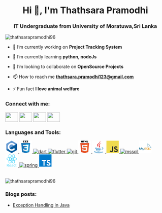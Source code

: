 
<h1 align="center">Hi 👋, I'm Thathsara Pramodhi</h1>
<h3 align="center">IT Undergraduate from University of Moratuwa,Sri Lanka</h3>

<p align="left"> <img src="https://komarev.com/ghpvc/?username=thathsarapramodhi96&label=Profile%20views&color=0e75b6&style=flat" alt="thathsarapramodhi96" /> </p>

- 🔭 I’m currently working on **Project Tracking System**

- 🌱 I’m currently learning **python, nodeJs**

- 👯 I’m looking to collaborate on **OpenSource Projects**

- 📫 How to reach me **thathsara.pramodhi123@gmail.com**

- ⚡ Fun fact **I love animal welfare**


<h3 align="left">Connect with me:</h3>

<p align="left">
 <a href="https://twitter.com/tpramodhi" target="blank"><img align="center" src="https://raw.githubusercontent.com/rahuldkjain/github-profile-readme-generator/neutral-icons/src/images/icons/Social/twitter.svg" height="30" width="40" /></a> 
<a href="https://linkedin.com/in/thathsara-pramodhi" target="blank"><img align="center" src="https://raw.githubusercontent.com/rahuldkjain/github-profile-readme-generator/neutral-icons/src/images/icons/Social/linked-in-alt.svg"  height="30" width="40" /></a>
<a href="https://medium.com/@thathsara_pramodhi" target="blank"><img align="center" src="https://raw.githubusercontent.com/rahuldkjain/github-profile-readme-generator/neutral-icons/src/images/icons/Social/medium.svg"  height="30" width="40" /></a>
<a href="https://www.hackerrank.com/@thathsara_pramo" target="blank"><img align="center" src="https://raw.githubusercontent.com/rahuldkjain/github-profile-readme-generator/neutral-icons/src/images/icons/Social/hackerrank.svg"  height="30" width="40" /></a>
</p>



<h3 align="left">Languages and Tools:</h3>

<p align="left"> <a href="https://www.cprogramming.com/" target="_blank"> <img src="https://raw.githubusercontent.com/devicons/devicon/master/icons/c/c-original.svg" alt="c" width="40" height="40"/> </a> <a href="https://www.w3schools.com/css/" target="_blank"> <img src="https://raw.githubusercontent.com/devicons/devicon/master/icons/css3/css3-original-wordmark.svg" alt="css3" width="40" height="40"/> </a>
<a href="https://dart.dev" target="_blank"> <img src="https://www.vectorlogo.zone/logos/dartlang/dartlang-icon.svg" alt="dart" width="40" height="40"/> </a> 
<a href="https://flutter.dev" target="_blank"> <img src="https://www.vectorlogo.zone/logos/flutterio/flutterio-icon.svg" alt="flutter" width="40" height="40"/> </a> 
<a href="https://git-scm.com/" target="_blank"> <img src="https://www.vectorlogo.zone/logos/git-scm/git-scm-icon.svg" alt="git" width="40" height="40"/> </a> 
<a href="https://www.w3.org/html/" target="_blank"> <img src="https://raw.githubusercontent.com/devicons/devicon/master/icons/html5/html5-original-wordmark.svg" alt="html5" width="40" height="40"/> </a> 
<a href="https://www.java.com" target="_blank"> <img src="https://raw.githubusercontent.com/devicons/devicon/master/icons/java/java-original.svg" alt="java" width="40" height="40"/> </a> 
<a href="https://developer.mozilla.org/en-US/docs/Web/JavaScript" target="_blank"> <img src="https://raw.githubusercontent.com/devicons/devicon/master/icons/javascript/javascript-original.svg" alt="javascript" width="40" height="40"/> </a> 
<a href="https://www.microsoft.com/en-us/sql-server" target="_blank"> <img src="https://cdn.worldvectorlogo.com/logos/microsoft-sql-server.svg" alt="mssql" width="40" height="40"/> </a> 
<a href="https://www.mysql.com/" target="_blank"> <img src="https://raw.githubusercontent.com/devicons/devicon/master/icons/mysql/mysql-original-wordmark.svg" alt="mysql" width="40" height="40"/> </a> 
<a href="https://reactjs.org/" target="_blank"> <img src="https://raw.githubusercontent.com/devicons/devicon/master/icons/react/react-original-wordmark.svg" alt="react" width="40" height="40"/> </a> 
<a href="https://spring.io/" target="_blank"> <img src="https://www.vectorlogo.zone/logos/springio/springio-icon.svg" alt="spring" width="40" height="40"/> </a> 
<a href="https://www.typescriptlang.org/" target="_blank"> <img src="https://raw.githubusercontent.com/devicons/devicon/master/icons/typescript/typescript-original.svg" alt="typescript" width="40" height="40"/> </a> </p>
<br/>
<img align="center" src= "https://github-readme-stats.vercel.app/api?username=ThathsaraPramodhi96&&show_icons=true&title_color=ffffff&icon_color=bb2acf&text_color=daf7dc&bg_color=151515" alt="thathsarapramodhi96" />
<br/>

### Blogs posts:
<!-- BLOG-POST-LIST:START -->
- <a href= https://medium.com/linkit-intecs/exception-handling-in-java-b2e6e1b8b6fb>Exception Handling in Java</a>
<!-- BLOG-POST-LIST:END -->

